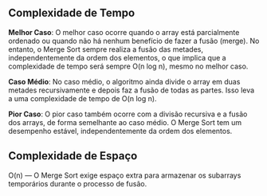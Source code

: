 ## Complexidade de Tempo

**Melhor Caso**: O melhor caso ocorre quando o array está parcialmente ordenado ou quando não há nenhum benefício de fazer a fusão (merge). No entanto, o Merge Sort sempre realiza a fusão das metades, independentemente da ordem dos elementos, o que implica que a complexidade de tempo será sempre O(n log n), mesmo no melhor caso.

**Caso Médio**: No caso médio, o algoritmo ainda divide o array em duas metades recursivamente e depois faz a fusão de todas as partes. Isso leva a uma complexidade de tempo de O(n log n).

**Pior Caso**: O pior caso também ocorre com a divisão recursiva e a fusão dos arrays, de forma semelhante ao caso médio. O Merge Sort tem um desempenho estável, independentemente da ordem dos elementos.

## Complexidade de Espaço

O(n) — O Merge Sort exige espaço extra para armazenar os subarrays temporários durante o processo de fusão.
